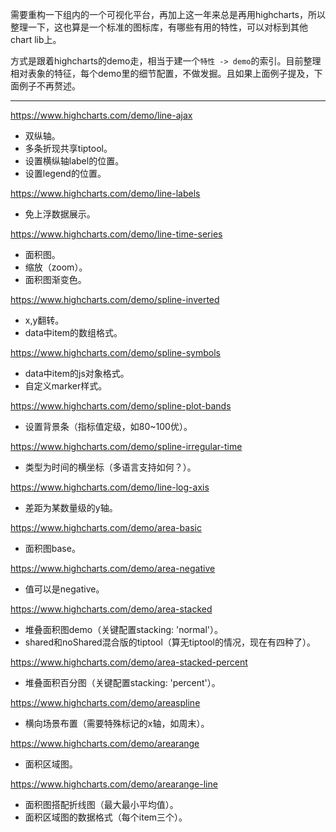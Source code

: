 需要重构一下组内的一个可视化平台，再加上这一年来总是再用highcharts，所以整理一下，这也算是一个标准的图标库，有哪些有用的特性，可以对标到其他chart lib上。

方式是跟着highcharts的demo走，相当于建一个`特性 -> demo`的索引。目前整理相对表象的特征，每个demo里的细节配置，不做发掘。且如果上面例子提及，下面例子不再赘述。

***

https://www.highcharts.com/demo/line-ajax

- 双纵轴。
- 多条折现共享tiptool。
- 设置横纵轴label的位置。
- 设置legend的位置。

https://www.highcharts.com/demo/line-labels

- 免上浮数据展示。

https://www.highcharts.com/demo/line-time-series

- 面积图。
- 缩放（zoom）。
- 面积图渐变色。

https://www.highcharts.com/demo/spline-inverted

- x,y翻转。
- data中item的数组格式。

https://www.highcharts.com/demo/spline-symbols

- data中item的js对象格式。
- 自定义marker样式。

https://www.highcharts.com/demo/spline-plot-bands

- 设置背景条（指标值定级，如80~100优）。

https://www.highcharts.com/demo/spline-irregular-time

- 类型为时间的横坐标（多语言支持如何？）。

https://www.highcharts.com/demo/line-log-axis

- 差距为某数量级的y轴。

https://www.highcharts.com/demo/area-basic

- 面积图base。

https://www.highcharts.com/demo/area-negative

- 值可以是negative。

https://www.highcharts.com/demo/area-stacked

- 堆叠面积图demo（关键配置stacking: 'normal'）。
- shared和noShared混合版的tiptool（算无tiptool的情况，现在有四种了）。

https://www.highcharts.com/demo/area-stacked-percent

- 堆叠面积百分图（关键配置stacking: 'percent'）。

https://www.highcharts.com/demo/areaspline

- 横向场景布置（需要特殊标记的x轴，如周末）。

https://www.highcharts.com/demo/arearange

- 面积区域图。

https://www.highcharts.com/demo/arearange-line

- 面积图搭配折线图（最大最小平均值）。
- 面积区域图的数据格式（每个item三个）。


